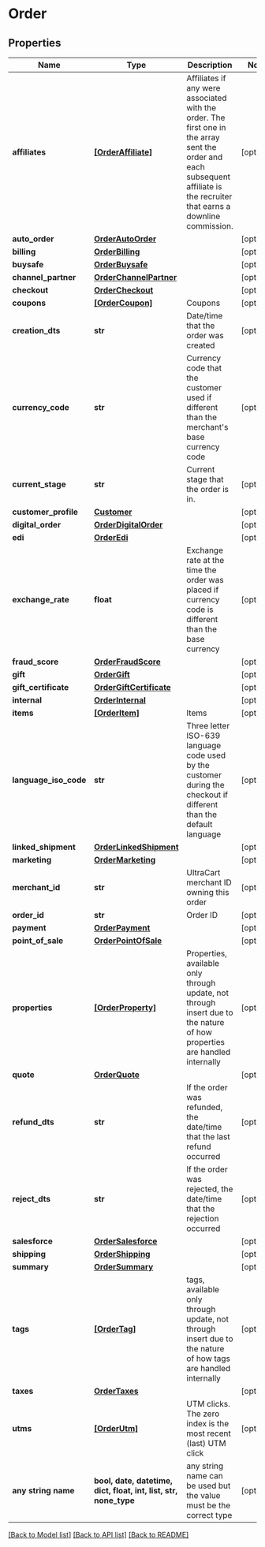 # Order


## Properties
Name | Type | Description | Notes
------------ | ------------- | ------------- | -------------
**affiliates** | [**[OrderAffiliate]**](OrderAffiliate.md) | Affiliates if any were associated with the order.  The first one in the array sent the order and each subsequent affiliate is the recruiter that earns a downline commission. | [optional] 
**auto_order** | [**OrderAutoOrder**](OrderAutoOrder.md) |  | [optional] 
**billing** | [**OrderBilling**](OrderBilling.md) |  | [optional] 
**buysafe** | [**OrderBuysafe**](OrderBuysafe.md) |  | [optional] 
**channel_partner** | [**OrderChannelPartner**](OrderChannelPartner.md) |  | [optional] 
**checkout** | [**OrderCheckout**](OrderCheckout.md) |  | [optional] 
**coupons** | [**[OrderCoupon]**](OrderCoupon.md) | Coupons | [optional] 
**creation_dts** | **str** | Date/time that the order was created | [optional] 
**currency_code** | **str** | Currency code that the customer used if different than the merchant&#39;s base currency code | [optional] 
**current_stage** | **str** | Current stage that the order is in. | [optional] 
**customer_profile** | [**Customer**](Customer.md) |  | [optional] 
**digital_order** | [**OrderDigitalOrder**](OrderDigitalOrder.md) |  | [optional] 
**edi** | [**OrderEdi**](OrderEdi.md) |  | [optional] 
**exchange_rate** | **float** | Exchange rate at the time the order was placed if currency code is different than the base currency | [optional] 
**fraud_score** | [**OrderFraudScore**](OrderFraudScore.md) |  | [optional] 
**gift** | [**OrderGift**](OrderGift.md) |  | [optional] 
**gift_certificate** | [**OrderGiftCertificate**](OrderGiftCertificate.md) |  | [optional] 
**internal** | [**OrderInternal**](OrderInternal.md) |  | [optional] 
**items** | [**[OrderItem]**](OrderItem.md) | Items | [optional] 
**language_iso_code** | **str** | Three letter ISO-639 language code used by the customer during the checkout if different than the default language | [optional] 
**linked_shipment** | [**OrderLinkedShipment**](OrderLinkedShipment.md) |  | [optional] 
**marketing** | [**OrderMarketing**](OrderMarketing.md) |  | [optional] 
**merchant_id** | **str** | UltraCart merchant ID owning this order | [optional] 
**order_id** | **str** | Order ID | [optional] 
**payment** | [**OrderPayment**](OrderPayment.md) |  | [optional] 
**point_of_sale** | [**OrderPointOfSale**](OrderPointOfSale.md) |  | [optional] 
**properties** | [**[OrderProperty]**](OrderProperty.md) | Properties, available only through update, not through insert due to the nature of how properties are handled internally | [optional] 
**quote** | [**OrderQuote**](OrderQuote.md) |  | [optional] 
**refund_dts** | **str** | If the order was refunded, the date/time that the last refund occurred | [optional] 
**reject_dts** | **str** | If the order was rejected, the date/time that the rejection occurred | [optional] 
**salesforce** | [**OrderSalesforce**](OrderSalesforce.md) |  | [optional] 
**shipping** | [**OrderShipping**](OrderShipping.md) |  | [optional] 
**summary** | [**OrderSummary**](OrderSummary.md) |  | [optional] 
**tags** | [**[OrderTag]**](OrderTag.md) | tags, available only through update, not through insert due to the nature of how tags are handled internally | [optional] 
**taxes** | [**OrderTaxes**](OrderTaxes.md) |  | [optional] 
**utms** | [**[OrderUtm]**](OrderUtm.md) | UTM clicks.  The zero index is the most recent (last) UTM click | [optional] 
**any string name** | **bool, date, datetime, dict, float, int, list, str, none_type** | any string name can be used but the value must be the correct type | [optional]

[[Back to Model list]](../README.md#documentation-for-models) [[Back to API list]](../README.md#documentation-for-api-endpoints) [[Back to README]](../README.md)


